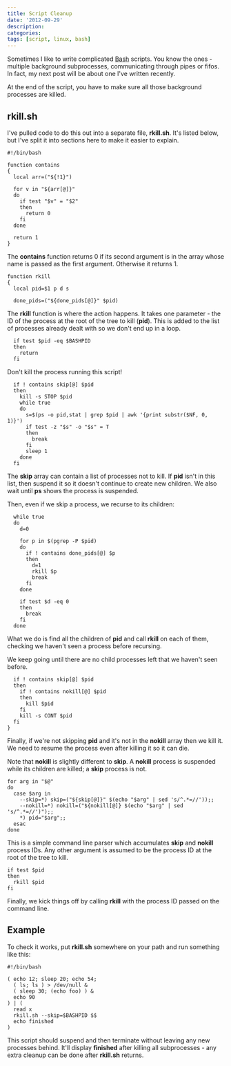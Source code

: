 ```yaml
---
title: Script Cleanup
date: '2012-09-29'
description:
categories:
tags: [script, linux, bash]
---
```


Sometimes I like to write complicated [Bash](http://www.gnu.org/software/bash/bash.html) scripts. You know the ones - multiple background subprocesses,
communicating through pipes or fifos. In fact, my next post will be about
one I've written recently.

At the end of the script, you have to make sure all those background processes
are killed.

rkill.sh
--------
I've pulled code to do this out into a separate file, __rkill.sh__.
It's listed below, but I've split it into sections here to make it easier to
explain.

    #!/bin/bash
    
    function contains
    {
      local arr=("${!1}")
    
      for v in "${arr[@]}"
      do
        if test "$v" = "$2"
        then
          return 0
        fi
      done
    
      return 1
    }

The __contains__ function returns 0 if its second argument is in the array whose
name is passed as the first argument. Otherwise it returns 1.
    
    function rkill
    {
      local pid=$1 p d s
    
      done_pids=("${done_pids[@]}" $pid)

The __rkill__ function is where the action happens. It takes one parameter -
the ID of the process at the root of the tree to kill (__pid__). This is added
to the list of processes already dealt with so we don't end up in a loop.
    
      if test $pid -eq $BASHPID
      then
        return
      fi

Don't kill the process running this script!
    
      if ! contains skip[@] $pid
      then
        kill -s STOP $pid
        while true
        do
          s=$(ps -o pid,stat | grep $pid | awk '{print substr($NF, 0, 1)}')
          if test -z "$s" -o "$s" = T
          then
            break
          fi
          sleep 1
        done
      fi

The __skip__ array can contain a list of processes not to kill. If __pid__
isn't in this list, then suspend it so it doesn't continue to create new
children. We also wait until __ps__ shows the process is suspended.

Then, even if we skip a process, we recurse to its children:
    
      while true
      do
        d=0
    
        for p in $(pgrep -P $pid)
        do
          if ! contains done_pids[@] $p
          then
            d=1
            rkill $p
            break
          fi
        done
    
        if test $d -eq 0
        then
          break
        fi
      done

What we do is find all the children of __pid__ and call __rkill__ on
each of them, checking we haven't seen a process before recursing.

We keep going until there are no child processes left that we haven't seen
before.
    
      if ! contains skip[@] $pid
      then
        if ! contains nokill[@] $pid
        then
          kill $pid
        fi
        kill -s CONT $pid
      fi
    }

Finally, if we're not skipping __pid__ and it's not in the __nokill__ array
then we kill it. We need to resume the process even after killing it so it can
die.

Note that __nokill__ is slightly different to __skip__. A __nokill__ process
is suspended while its children are killed; a __skip__ process is not.
    
    for arg in "$@"
    do
      case $arg in
        --skip=*) skip=("${skip[@]}" $(echo "$arg" | sed 's/^.*=//'));;
        --nokill=*) nokill=("${nokill[@]} $(echo "$arg" | sed 's/^.*=//')");;
        *) pid="$arg";;
      esac
    done  

This is a simple command line parser which accumulates __skip__ and __nokill__
process IDs. Any other argument is assumed to be the process ID at the root
of the tree to kill.
    
    if test $pid
    then
      rkill $pid
    fi

Finally, we kick things off by calling __rkill__ with the process ID passed on
the command line.

Example
-------

To check it works, put __rkill.sh__ somewhere on your path and run something
like this:

    #!/bin/bash

    ( echo 12; sleep 20; echo 54;
      ( ls; ls ) > /dev/null &
      ( sleep 30; (echo foo) ) &
      echo 90
    ) | (
      read x
      rkill.sh --skip=$BASHPID $$
      echo finished
    )

This script should suspend and then terminate without leaving any new processes
behind. It'll display __finished__ after killing all subprocesses - any extra
cleanup can be done after __rkill.sh__ returns.

